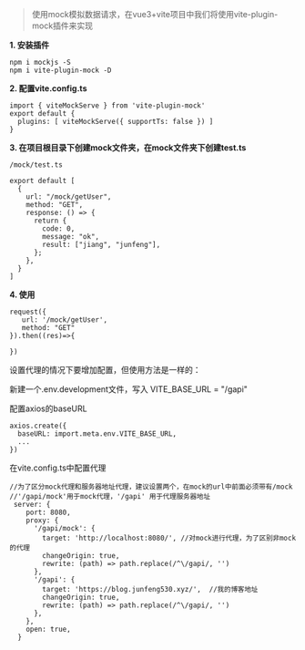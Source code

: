 >使用mock模拟数据请求，在vue3+vite项目中我们将使用vite-plugin-mock插件来实现

**1. 安装插件**   
```
npm i mockjs -S
npm i vite-plugin-mock -D
```
**2. 配置vite.config.ts**
```
import { viteMockServe } from 'vite-plugin-mock'
export default {
  plugins: [ viteMockServe({ supportTs: false }) ]
}
```
**3. 在项目根目录下创建mock文件夹，在mock文件夹下创建test.ts**
```
/mock/test.ts

export default [
  {
    url: "/mock/getUser",
    method: "GET",
    response: () => {
      return {
        code: 0,
        message: "ok",
        result: ["jiang", "junfeng"],
      };
    },
  }
]
```
**4. 使用**
```
request({
   url: '/mock/getUser',
   method: "GET"
}).then((res)=>{

})
```
设置代理的情况下要增加配置，但使用方法是一样的：

新建一个.env.development文件，写入 VITE_BASE_URL = "/gapi"

配置axios的baseURL
```
axios.create({
  baseURL: import.meta.env.VITE_BASE_URL,
  ...
})
```

在vite.config.ts中配置代理
```
//为了区分mock代理和服务器地址代理，建议设置两个，在mock的url中前面必须带有/mock
//'/gapi/mock'用于mock代理，'/gapi' 用于代理服务器地址
 server: {
    port: 8080,
    proxy: {
      '/gapi/mock': {
        target: 'http://localhost:8080/', //对mock进行代理，为了区别非mock的代理
        changeOrigin: true,
        rewrite: (path) => path.replace(/^\/gapi/, '')
      },
      '/gapi': {
        target: 'https://blog.junfeng530.xyz/',  //我的博客地址
        changeOrigin: true,
        rewrite: (path) => path.replace(/^\/gapi/, '')
      },
    },
    open: true,
  }
```







